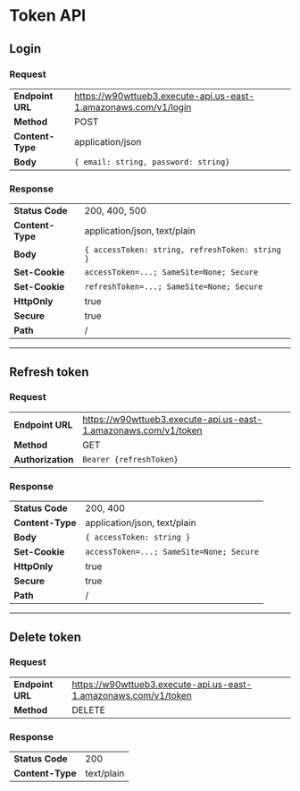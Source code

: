 # Token API

## Login

### Request

|                  |                                                                 |
| ---------------- | --------------------------------------------------------------- |
| **Endpoint URL** | https://w90wttueb3.execute-api.us-east-1.amazonaws.com/v1/login |
| **Method**       | POST                                                            |
| **Content-Type** | application/json                                                |
| **Body**         | `{ email: string, password: string}`                            |

### Response

|                  |                                                 |
| ---------------- | ----------------------------------------------- |
| **Status Code**  | 200, 400, 500                                   |
| **Content-Type** | application/json, text/plain                    |
| **Body**         | `{ accessToken: string, refreshToken: string }` |
| **Set-Cookie**   | `accessToken=...; SameSite=None; Secure`        |
| **Set-Cookie**   | `refreshToken=...; SameSite=None; Secure`       |
| **HttpOnly**     | true                                            |
| **Secure**       | true                                            |
| **Path**         | /                                               |

---

## Refresh token

### Request

|                   |                                                                 |
| ----------------- | --------------------------------------------------------------- |
| **Endpoint URL**  | https://w90wttueb3.execute-api.us-east-1.amazonaws.com/v1/token |
| **Method**        | GET                                                             |
| **Authorization** | `Bearer {refreshToken}`                                         |

### Response

|                  |                                          |
| ---------------- | ---------------------------------------- |
| **Status Code**  | 200, 400                                 |
| **Content-Type** | application/json, text/plain             |
| **Body**         | `{ accessToken: string }`                |
| **Set-Cookie**   | `accessToken=...; SameSite=None; Secure` |
| **HttpOnly**     | true                                     |
| **Secure**       | true                                     |
| **Path**         | /                                        |

---

## Delete token

### Request

|                  |                                                                 |
| ---------------- | --------------------------------------------------------------- |
| **Endpoint URL** | https://w90wttueb3.execute-api.us-east-1.amazonaws.com/v1/token |
| **Method**       | DELETE                                                          |

### Response

|                  |            |
| ---------------- | ---------- |
| **Status Code**  | 200        |
| **Content-Type** | text/plain |
